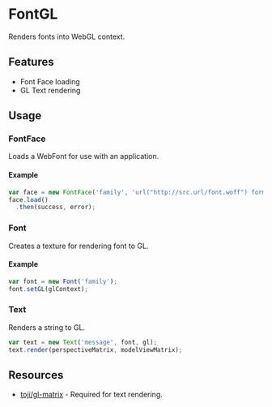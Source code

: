 # FontGL
Renders fonts into WebGL context.

## Features
* Font Face loading
* GL Text rendering


## Usage

### FontFace
Loads a WebFont for use with an application.

#### Example
```JavaScript
var face = new FontFace('family', 'url("http://src.url/font.woff") format("woff")');
face.load()
  .then(success, error);
```

### Font
Creates a texture for rendering font to GL.

#### Example
```JavaScript
var font = new Font('family');
font.setGL(glContext);
```

### Text
Renders a string to GL.

```JavaScript
var text = new Text('message', font, gl);
text.render(perspectiveMatrix, modelViewMatrix);
```

## Resources
* [toji/gl-matrix](https://github.com/toji/gl-matrix) - Required for text rendering.
